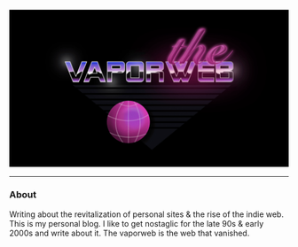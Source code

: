 ![The Vaporweb](public/Vaporweb.png)

---

### About

Writing about the revitalization of personal sites & the rise of the indie web.
This is my personal blog. I like to get nostaglic for the late 90s & early 2000s and write about it. The vaporweb is the web that vanished.

